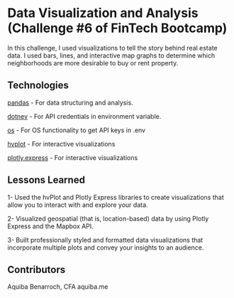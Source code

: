 # Data Visualization and Analysis (Challenge #6 of FinTech Bootcamp)

In this challenge, I used visualizations to tell the story behind real estate data. I used bars, lines, and interactive map graphs to determine which neighborhoods are more desirable to buy or rent property.

## Technologies

[pandas](https://pandas.pydata.org/docs/) - For data structuring and analysis.

[dotnev](https://www.npmjs.com/package/dotenv) - For API credentials in environment variable.

[os](https://docs.python.org/3/library/os.html) - For OS functionality to get API keys in .env

[hvplot](https://hvplot.holoviz.org) - For interactive visualizations

[plotly.express](https://plotly.com/python-api-reference/plotly.express.html) - For interactive visualizations

## Lessons Learned

1- Used the hvPlot and Plotly Express libraries to create visualizations that allow you to interact with and explore your data.

2- Visualized geospatial (that is, location-based) data by using Plotly Express and the Mapbox API.

3- Built professionally styled and formatted data visualizations that incorporate multiple plots and convey your insights to an audience.

## Contributors

Aquiba Benarroch, CFA
aquiba.me